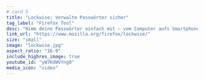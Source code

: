 ```yaml
---
# card 5
title: "Lockwise: Verwalte Passwörter sicher"
tag_label: "Firefox Tool"
desc: "Nimm deine Passwörter einfach mit – vom Computer aufs Smartphone oder Tablet, iOS und/oder Android. Passwörter merken, kannste vergessen."
link_url: "https://www.mozilla.org/firefox/lockwise/"
size: "small"
image: "lockwise.jpg"
aspect_ratio: "16-9"
include_highres_image: true
youtube_id: "yW7KdWVYng0"
media_icon: "video"
---
```

